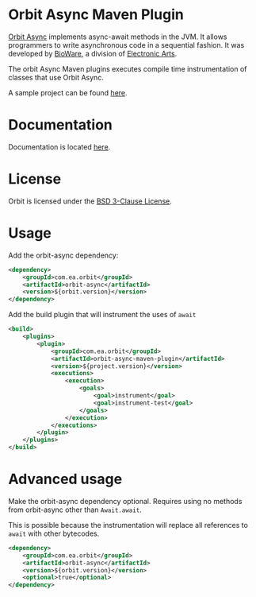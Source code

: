 Orbit Async Maven Plugin
============

[Orbit Async](..) implements async-await methods in the JVM. It allows programmers to write asynchronous code in a sequential fashion. It was developed by [BioWare](http://www.bioware.com), a division of [Electronic Arts](http://www.ea.com).

The orbit Async Maven plugins executes compile time instrumentation of classes that use Orbit Async. 

A sample project can be found [here](src/test/project-to-test/pom.xml).

Documentation
=======
Documentation is located [here](http://orbit.bioware.com/).

License
=======
Orbit is licensed under the [BSD 3-Clause License](../LICENSE).

Usage
=======

Add the orbit-async dependency:

```xml
<dependency>
    <groupId>com.ea.orbit</groupId>
    <artifactId>orbit-async</artifactId>
    <version>${orbit.version}</version>
</dependency>
```

Add the build plugin that will instrument the uses of `await`

```xml
<build>
    <plugins>
        <plugin>
            <groupId>com.ea.orbit</groupId>
            <artifactId>orbit-async-maven-plugin</artifactId>
            <version>${project.version}</version>
            <executions>
                <execution>
                    <goals>
                        <goal>instrument</goal>
                        <goal>instrument-test</goal>
                    </goals>
                </execution>
            </executions>
        </plugin>
    </plugins>
</build>
```

Advanced usage
=========

Make the orbit-async dependency optional. Requires using no methods from orbit-async other than `Await.await`.

This is possible because the instrumentation will replace all references to `await` with other bytecodes.

```xml
<dependency>
    <groupId>com.ea.orbit</groupId>
    <artifactId>orbit-async</artifactId>
    <version>${orbit.version}</version>
    <optional>true</optional>
</dependency>
```

